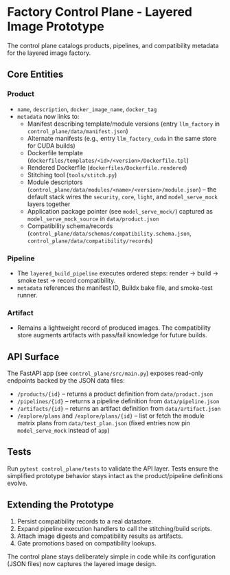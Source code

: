 # Factory Control Plane - Layered Image Prototype

The control plane catalogs products, pipelines, and compatibility metadata for the layered image factory.

## Core Entities

### Product
- `name`, `description`, `docker_image_name`, `docker_tag`
- `metadata` now links to:
  - Manifest describing template/module versions (entry `llm_factory` in `control_plane/data/manifest.json`)
  - Alternate manifests (e.g., entry `llm_factory_cuda` in the same store for CUDA builds)
  - Dockerfile template (`dockerfiles/templates/<id>/<version>/Dockerfile.tpl`)
  - Rendered Dockerfile (`dockerfiles/Dockerfile.rendered`)
  - Stitching tool (`tools/stitch.py`)
  - Module descriptors (`control_plane/data/modules/<name>/<version>/module.json`) – the default stack wires the `security`, `core`, `light`, and `model_serve_mock` layers together
  - Application package pointer (see `model_serve_mock/`) captured as `model_serve_mock_source` in `data/product.json`
  - Compatibility schema/records (`control_plane/data/schemas/compatibility.schema.json`, `control_plane/data/compatibility/records`)

### Pipeline
- The `layered_build_pipeline` executes ordered steps: render → build → smoke test → record compatibility.
- `metadata` references the manifest ID, Buildx bake file, and smoke-test runner.

### Artifact
- Remains a lightweight record of produced images. The compatibility store augments artifacts with pass/fail knowledge for future builds.

## API Surface

The FastAPI app (see `control_plane/src/main.py`) exposes read-only endpoints backed by the JSON data files:

- `/products/{id}` – returns a product definition from `data/product.json`
- `/pipelines/{id}` – returns a pipeline definition from `data/pipeline.json`
- `/artifacts/{id}` – returns an artifact definition from `data/artifact.json`
- `/explore/plans` and `/explore/plans/{id}` – list or fetch the module matrix plans from `data/test_plan.json` (fixed entries now pin `model_serve_mock` instead of `app`)

## Tests

Run `pytest control_plane/tests` to validate the API layer. Tests ensure the simplified prototype behavior stays intact as the product/pipeline definitions evolve.

## Extending the Prototype

1. Persist compatibility records to a real datastore.
2. Expand pipeline execution handlers to call the stitching/build scripts.
3. Attach image digests and compatibility results as artifacts.
4. Gate promotions based on compatibility lookups.

The control plane stays deliberately simple in code while its configuration (JSON files) now captures the layered image design.
